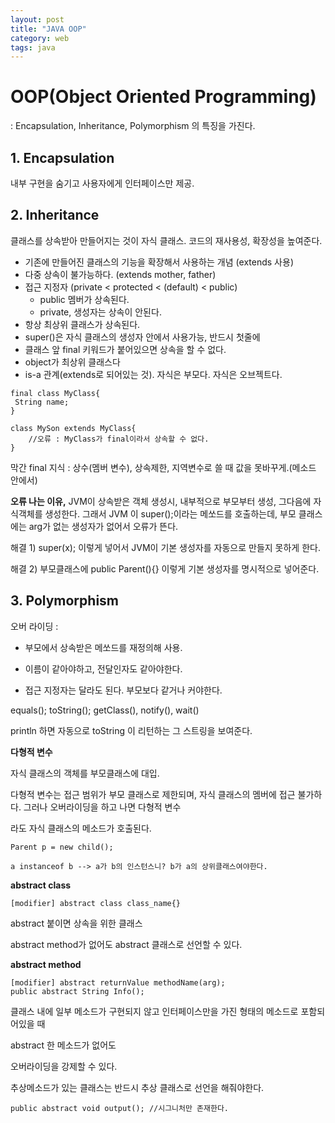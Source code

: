```yaml
---
layout: post
title: "JAVA OOP"
category: web
tags: java
---
```


# OOP(Object Oriented Programming)

: Encapsulation, Inheritance, Polymorphism 의 특징을 가진다.



## **1. Encapsulation**

내부 구현을 숨기고 사용자에게 인터페이스만 제공.



## **2. Inheritance**

클래스를 상속받아 만들어지는 것이 자식 클래스. 코드의 재사용성, 확장성을 높여준다.

- 기존에 만들어진 클래스의 기능을 확장해서 사용하는 개념 (extends 사용)
- 다중 상속이 불가능하다. (extends mother, father)
- 접근 지정자 (private < protected < (default) < public)
  - public 멤버가 상속된다.
  - private, 생성자는 상속이 안된다.
- 항상 최상위 클래스가 상속된다.
- super()은 자식 클래스의 생성자 안에서 사용가능, 반드시 첫줄에
- 클래스 앞 final 키워드가 붙어있으면 상속을 할 수 없다.
- object가 최상위 클래스다
- is-a 관계(extends로 되어있는 것).  자식은 부모다. 자식은 오브젝트다.

```
final class MyClass{
 String name;
}

class MySon extends MyClass{
	//오류 : MyClass가 final이라서 상속할 수 없다.
}
```

막간 final 지식  : 상수(멤버 변수), 상속제한, 지역변수로 쓸 때 값을 못바꾸게.(메소드 안에서)

**오류 나는 이유,**  JVM이 상속받은 객체 생성시, 내부적으로 부모부터 생성, 그다음에 자식객체를 생성한다. 그래서 JVM 이 super();이라는 메쏘드를 호출하는데, 부모 클래스에는 arg가 없는 생성자가 없어서 오류가 뜬다.

해결 1) super(x); 이렇게 넣어서 JVM이 기본 생성자를 자동으로 만들지 못하게 한다.

해결 2) 부모클래스에 public Parent(){} 이렇게 기본 생성자를 명시적으로 넣어준다.



## **3. Polymorphism**

오버 라이딩 :

- 부모에서 상속받은 메쏘드를 재정의해 사용.

- 이름이 같아야하고, 전달인자도 같아야한다.
- 접근 지정자는 달라도 된다. 부모보다 같거나 커야한다.

equals(); toString(); getClass(), notify(), wait()

println 하면 자동으로 toString 이 리턴하는 그 스트링을 보여준다.



**다형적 변수**

자식 클래스의 객체를 부모클래스에 대입.

다형적 변수는 접근 범위가 부모 클래스로 제한되며, 자식 클래스의 멤버에 접근 불가하다. 그러나 오버라이딩을 하고 나면 다형적 변수

라도 자식 클래스의 메소드가 호출된다.

```
Parent p = new child();

a instanceof b --> a가 b의 인스턴스니? b가 a의 상위클래스여야한다.
```

**abstract class**

```
[modifier] abstract class class_name{}
```

abstract 붙이면 상속을 위한 클래스

abstract method가 없어도 abstract 클래스로 선언할 수 있다.



**abstract method**

```
[modifier] abstract returnValue methodName(arg);
public abstract String Info();
```



클래스 내에 일부 메소드가 구현되지 않고 인터페이스만을 가진 형태의 메소드로 포함되어있을 때

abstract 한 메소드가 없어도

 오버라이딩을 강제할 수 있다.

추상메소드가 있는 클래스는 반드시 추상 클래스로 선언을 해줘야한다.

```
public abstract void output(); //시그니처만 존재한다.
```
